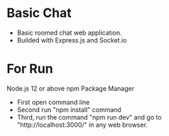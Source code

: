 # Basic Chat

- Basic roomed chat web application.
- Builded with Express.js and Socket.io

# For Run

Node.js 12 or above
npm Package Manager

- First open command line
- Second run "npm install" command
- Third, run the command "npm run dev" and go to "http://localhost:3000/" in any web browser.
